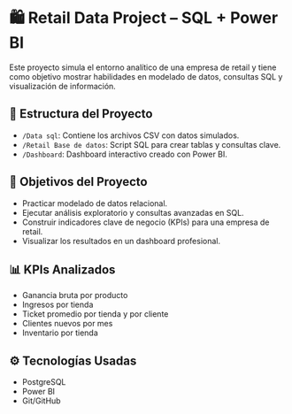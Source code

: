 # 🛍️ Retail Data Project – SQL + Power BI

Este proyecto simula el entorno analítico de una empresa de retail y tiene como objetivo mostrar habilidades en modelado de datos, consultas SQL y visualización de información.

## 📁 Estructura del Proyecto

- `/Data sql`: Contiene los archivos CSV con datos simulados.
- `/Retail Base de datos`: Script SQL para crear tablas y consultas clave.
- `/Dashboard`: Dashboard interactivo creado con Power BI.

## 🧠 Objetivos del Proyecto

- Practicar modelado de datos relacional.
- Ejecutar análisis exploratorio y consultas avanzadas en SQL.
- Construir indicadores clave de negocio (KPIs) para una empresa de retail.
- Visualizar los resultados en un dashboard profesional.

## 📊 KPIs Analizados

- Ganancia bruta por producto
- Ingresos por tienda
- Ticket promedio por tienda y por cliente
- Clientes nuevos por mes
- Inventario por tienda

## ⚙️ Tecnologías Usadas

- PostgreSQL
- Power BI
- Git/GitHub

